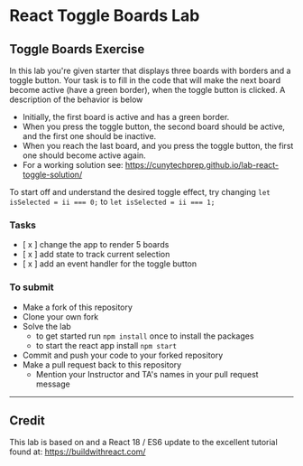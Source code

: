 # React Toggle Boards Lab

## Toggle Boards Exercise

In this lab you're given starter that displays three boards with borders and a toggle button. Your task is to fill in the code that will make the next board become active (have a green border), when the toggle button is clicked. A description of the behavior is below

-   Initially, the first board is active and has a green border.
-   When you press the toggle button, the second board should be active, and the first one should be inactive.
-   When you reach the last board, and you press the toggle button, the first one should become active again.
-   For a working solution see: https://cunytechprep.github.io/lab-react-toggle-solution/

To start off and understand the desired toggle effect, try changing `let isSelected = ii === 0;` to `let isSelected = ii === 1;`

### Tasks

-   [ x ] change the app to render 5 boards
-   [ x ] add state to track current selection
-   [ x ] add an event handler for the toggle button

### To submit

-   Make a fork of this repository
-   Clone your own fork
-   Solve the lab
    -   to get started run `npm install` once to install the packages
    -   to start the react app install `npm start`
-   Commit and push your code to your forked repository
-   Make a pull request back to this repository
    -   Mention your Instructor and TA's names in your pull request message

---

## Credit

This lab is based on and a React 18 / ES6 update to the excellent tutorial found at: https://buildwithreact.com/
